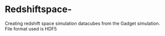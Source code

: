 # Redshiftspace-
Creating redshift space simulation datacubes from the Gadget simulation. File format used is HDF5
